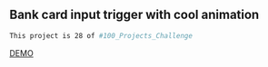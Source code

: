 ## Bank card input trigger with cool animation

```bash
This project is 28 of #100_Projects_Challenge
```

[DEMO](https://100.yablonev.art/28)
